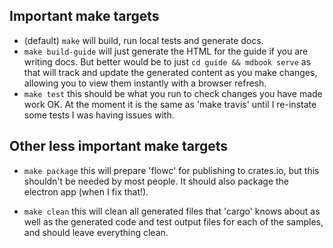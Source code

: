 ## Important make targets
- (default) ```make``` will build, run local tests and generate docs.
- ```make build-guide``` will just generate the HTML for the guide if you are writing docs. But better
would be to just ```cd guide && mdbook serve``` as that will track and update the generated content as 
you make changes, allowing you to view them instantly with a browser refresh.
- ```make test``` this should be what you run to check changes you have made work OK. At the moment it is the 
same as 'make travis' until I re-instate some tests I was having issues with.

## Other less important make targets
- ```make package``` this will prepare 'flowc' for publishing to crates.io, but this shouldn't be needed by 
most people. It should also package the electron app (when I fix that!).

- ```make clean``` this will clean all generated files that 'cargo' knows about as well as the generated code and test 
output files for each of the samples, and should leave everything clean.
